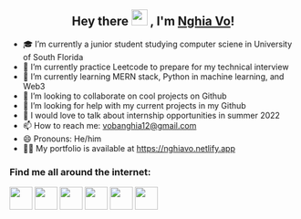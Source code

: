 <h2 align="center">
  Hey there <img src="https://media.giphy.com/media/hvRJCLFzcasrR4ia7z/giphy.gif" width="28"> ,
    I'm <a href="">Nghia Vo</a>! 
</h2>

- 🎓 I’m currently a junior student studying computer sciene in University of South Florida
- 🔭 I’m currently practice Leetcode to prepare for my technical interview
- 🌱 I’m currently learning MERN stack, Python in machine learning, and Web3
- 👯 I’m looking to collaborate on cool projects on Github
- 🤔 I’m looking for help with my current projects in my Github
- 💬 I would love to talk about internship opportunities in summer 2022
- 📫 How to reach me: vobanghia12@gmail.com
- 😄 Pronouns: He/him
- 👨‍💻 My portfolio is available at https://nghiavo.netlify.app

### Find me all around the internet:

<p align="left">
<a href ="https://www.linkedin.com/in/nghiavoo"><img src="https://github.com/ashutosh1919/ashutosh1919/blob/master/logos/linkedin.png" width="40"  /></a>
<a href="https://github.com/vobanghia12"><img src="https://github.com/ashutosh1919/ashutosh1919/blob/master/logos/github-logo.png" width="40"  /></a>
<a href="https://www.facebook.com/bo.ku.589/"><img src="https://github.com/ashutosh1919/ashutosh1919/blob/master/logos/facebook.png" width="40"  /></a>
<a href="mailto:vobanghia12@gmail.com"><img src="https://github.com/ashutosh1919/ashutosh1919/blob/master/logos/google-plus.png" width="40"  /></a>
<a href="https://twitter.com/VoNghia31309183"><img src="https://github.com/ashutosh1919/ashutosh1919/blob/master/logos/twitter.png" width="40"  /></a>
<a href="https://www.instagram.com/_nghiavo_/"><img src="https://github.com/ashutosh1919/ashutosh1919/blob/master/logos/instagram.png" width="40"  /></a>
</p>
